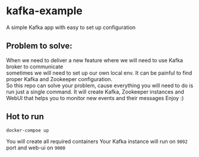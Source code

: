 # kafka-example
A simple Kafka app with easy to set up configuration

## Problem to solve:

When we need to deliver a new feature where we will need to use Kafka broker to communicate <br />
sometimes we will need to set up our own local env.
It can be painful to find proper Kafka and Zookeeper configuration. <br />
So this repo can solve your problem, cause everything you will need to do is run just a single command.
It will create Kafka, Zookeeper instances and WebUI that helps you to monitor new events and their messages
Enjoy :)

## Hot to run
```
docker-compoe up
```

You will create all required containers
Your Kafka instance will run on `9092` port and web-ui on `9000`